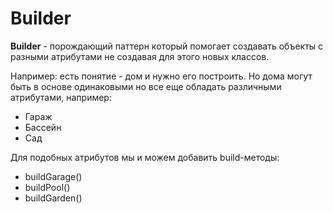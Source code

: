 # Builder

**Builder** - порождающий паттерн который помогает создавать объекты с разными атрибутами не создавая для этого новых классов.

Например: есть понятие - дом и нужно его построить. Но дома могут быть в основе одинаковыми но все еще обладать различными атрибутами, например:
- Гараж
- Бассейн
- Сад

Для подобных атрибутов мы и можем добавить build-методы:
- buildGarage()
- buildPool()
- buildGarden()